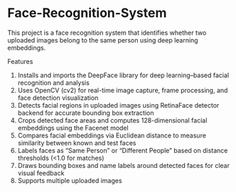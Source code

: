 # Face-Recognition-System

This project is a face recognition system that identifies whether two uploaded images belong to the same person using deep learning embeddings.

Features
1. Installs and imports the DeepFace library for deep learning–based facial recognition and analysis
2. Uses OpenCV (cv2) for real-time image capture, frame processing, and face detection visualization
3. Detects facial regions in uploaded images using RetinaFace detector backend for accurate bounding box extraction
4. Crops detected face areas and computes 128-dimensional facial embeddings using the Facenet model
5. Compares facial embeddings via Euclidean distance to measure similarity between known and test faces
6. Labels faces as “Same Person” or “Different People” based on distance thresholds (<1.0 for matches)
7. Draws bounding boxes and name labels around detected faces for clear visual feedback
8. Supports multiple uploaded images
